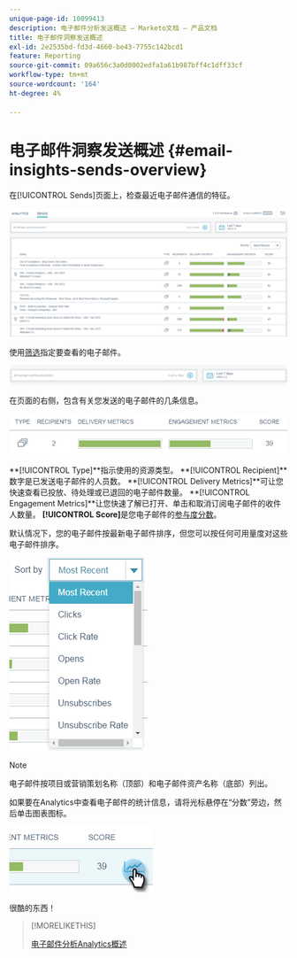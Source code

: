 ```yaml
---
unique-page-id: 10099413
description: 电子邮件分析发送概述 — Marketo文档 — 产品文档
title: 电子邮件洞察发送概述
exl-id: 2e2535bd-fd3d-4660-be43-7755c142bcd1
feature: Reporting
source-git-commit: 09a656c3a0d0002edfa1a61b987bff4c1dff33cf
workflow-type: tm+mt
source-wordcount: '164'
ht-degree: 4%

---
```


# 电子邮件洞察发送概述 {#email-insights-sends-overview}

在[!UICONTROL Sends]页面上，检查最近电子邮件通信的特征。

![](assets/one.png)

使用[筛选](/help/marketo/product-docs/reporting/email-insights/filtering-in-email-insights.md)指定要查看的电子邮件。

![](assets/filtering.png)

在页面的右侧，包含有关您发送的电子邮件的几条信息。

![](assets/two-1.png)

**[!UICONTROL Type]**指示使用的资源类型。
**[!UICONTROL Recipient]**数字是已发送电子邮件的人员数。
**[!UICONTROL Delivery Metrics]**可让您快速查看已投放、待处理或已退回的电子邮件数量。
**[!UICONTROL Engagement Metrics]**让您快速了解已打开、单击和取消订阅电子邮件的收件人数量。
**[!UICONTROL Score]**&#x200B;是您电子邮件的[参与度分数](/help/marketo/product-docs/email-marketing/drip-nurturing/reports-and-notifications/understanding-the-engagement-score.md)。

默认情况下，您的电子邮件按最新电子邮件排序，但您可以按任何可用量度对这些电子邮件排序。

![](assets/three-1.png)

>[!NOTE]
>
>电子邮件按项目或营销策划名称（顶部）和电子邮件资产名称（底部）列出。

如果要在Analytics中查看电子邮件的统计信息，请将光标悬停在“分数”旁边，然后单击图表图标。

![](assets/five.png)

很酷的东西！

>[!MORELIKETHIS]
>
>[电子邮件分析Analytics概述](/help/marketo/product-docs/reporting/email-insights/email-insights-analytics-overview.md)
